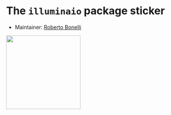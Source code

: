 # The `illuminaio` package sticker

* Maintainer: [Roberto Bonelli](https://github.com/Robbie90/)

<img src=illuminaio.png height="200">
